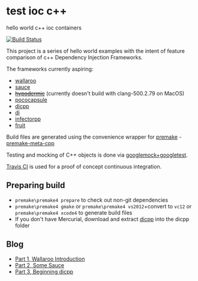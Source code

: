 test ioc c++
============

hello world c++ ioc containers

[![Build Status](https://travis-ci.org/d-led/test-ioc-cpp.png?branch=master)](https://travis-ci.org/d-led/test-ioc-cpp)

This project is a series of hello world examples with the intent of feature comparison of c++ Dependency Injection Frameworks.

The frameworks currently aspiring:

 - [wallaroo](https://code.google.com/p/wallaroo/)
 - [sauce](https://github.com/phs/sauce)
 - [~~hypodermic~~](https://code.google.com/p/hypodermic) (currently doesn't build with clang-500.2.79 on MacOS)
 - [pococapsule](http://www.pocomatic.com/docs/whitepapers/pococapsule-cpp/)
 - [dicpp](https://bitbucket.org/cheez/dicpp/wiki/Home)
 - [di](https://github.com/krzysztof-jusiak/di)
 - [infectorpp](https://code.google.com/p/infectorpp/)
 - [fruit](https://github.com/google/fruit)

Build files are generated using the convenience wrapper for [premake](http://industriousone.com/premake) - [premake-meta-cpp](https://github.com/d-led/premake-meta-cpp)

Testing and mocking of C++ objects is done via [googlemock+googletest](https://code.google.com/p/googlemock/).

[Travis CI](https://travis-ci.org/) is used for a proof of concept continuous integration.

Preparing build
---------------

 - `premake\premake4 prepare` to check out non-git dependencies
 - `premake\premake4 gmake` or `premake\premake4 vs2012`+convert to `vc12` or `premake\premake4 xcode4` to generate build files
 - If you don't have Mercurial, download and extract [dicpp](https://bitbucket.org/cheez/dicpp/overview) into the dicpp folder
 
Blog
----

 - [Part 1, Wallaroo Introduction](http://ledentsov.de/2013/12/26/quest-for-a-cpp-dependency-injection-container-library-part-1-wallaroo-introduction/)
 - [Part 2, Some Sauce](http://ledentsov.de/2014/01/01/quest-for-dependency-injection-library-part2-some-sauce/)
 - [Part 3, Beginning dicpp](http://ledentsov.de/2014/01/02/cpp-dependency-injection-part3-dicpp-example/)

